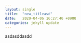 ```yaml
---
layout: single
title:  "new_titleasd"
date:   2020-04-06 16:27:40 +0900
categories: jekyll update
---
```


asdasddasdd